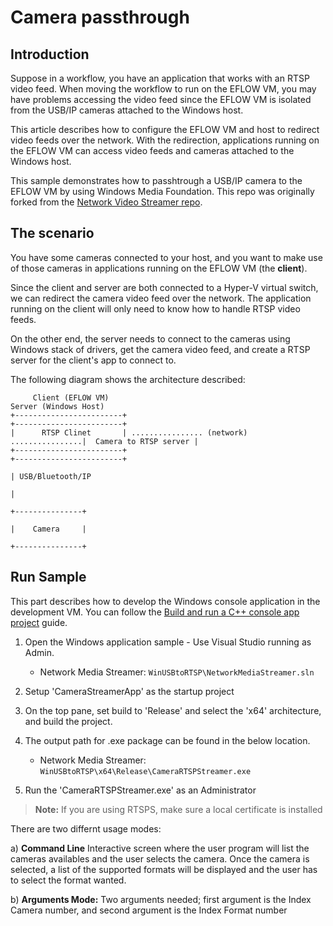 # Camera passthrough

## Introduction
Suppose in a workflow, you have an application that works with an RTSP video feed. When moving the workflow to run on the EFLOW VM, you may have problems accessing the video feed since the EFLOW VM is isolated from the USB/IP cameras attached to the Windows host.

This article describes how to configure the EFLOW VM and host to redirect video feeds over the network. With the redirection, applications running on the EFLOW VM can access video feeds and cameras attached to the Windows host.

This sample demonstrates how to passhtrough a USB/IP camera to the EFLOW VM by using Windows Media Foundation. This repo was originally forked from the [Network Video Streamer repo](https://github.com/microsoft/Windows-Camera/tree/release/NetworkVideoStreamer_1_0).

## The scenario

You have some cameras connected to your host, and you want to make use of those cameras in applications running on the EFLOW VM (the **client**).

Since the client and server are both connected to a Hyper-V virtual switch, we can redirect the camera video feed over the network.  The application running on the client will only need to know how to handle RTSP video feeds.

On the other end, the server needs to connect to the cameras using Windows stack of drivers, get the camera video feed, and create a RTSP server for the client's app to connect to. 

The following diagram shows the architecture described:
```
     Client (EFLOW VM)                                                   Server (Windows Host)          
+------------------------+                                            +------------------------+
|      RTSP Clinet       | ................ (network) ................|  Camera to RTSP server |
+------------------------+                                            +------------------------+
                                                                                  | USB/Bluetooth/IP
                                                                                  |
                                                                          +---------------+
                                                                          |    Camera     |
                                                                          +---------------+
```


## Run Sample

This part describes how to develop the Windows console application in the development VM. You can follow the [Build and run a C++ console app project](https://docs.microsoft.com/cpp/build/vscpp-step-2-build) guide.

1. Open the Windows application sample - Use Visual Studio running as Admin.
     - Network Media Streamer: `WinUSBtoRTSP\NetworkMediaStreamer.sln`

2. Setup 'CameraStreamerApp' as the startup project

3. On the top pane, set build to 'Release' and select the 'x64' architecture, and build the project.

4. The output path for .exe package can be found in the below location.
     - Network Media Streamer: `WinUSBtoRTSP\x64\Release\CameraRTSPStreamer.exe`
   
5. Run the 'CameraRTSPStreamer.exe' as an Administrator

> **Note:** If you are using RTSPS, make sure a local certificate is installed 

There are two differnt usage modes:

a) **Command Line** Interactive screen where the user program will list the cameras availables and the user selects the camera. Once the camera is selected, a list of the supported formats will be displayed and the user has to select the format wanted.


b) **Arguments Mode:** Two arguments needed; first argument is the Index Camera number, and second argument is the Index Format number
